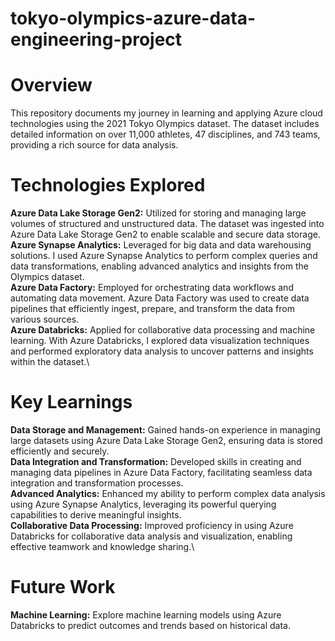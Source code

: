 # tokyo-olympics-azure-data-engineering-project


# Overview
This repository documents my journey in learning and applying Azure cloud technologies using the 2021 Tokyo Olympics dataset. The dataset includes detailed information on over 11,000 athletes, 47 disciplines, and 743 teams, providing a rich source for data analysis.

# Technologies Explored
**Azure Data Lake Storage Gen2:** Utilized for storing and managing large volumes of structured and unstructured data. The dataset was ingested into Azure Data Lake Storage Gen2 to enable scalable and secure data storage.\
**Azure Synapse Analytics:** Leveraged for big data and data warehousing solutions. I used Azure Synapse Analytics to perform complex queries and data transformations, enabling advanced analytics and insights from the Olympics dataset.\
**Azure Data Factory:** Employed for orchestrating data workflows and automating data movement. Azure Data Factory was used to create data pipelines that efficiently ingest, prepare, and transform the data from various sources.\
**Azure Databricks:** Applied for collaborative data processing and machine learning. With Azure Databricks, I explored data visualization techniques and performed exploratory data analysis to uncover patterns and insights within the dataset.\

# Key Learnings
**Data Storage and Management:** Gained hands-on experience in managing large datasets using Azure Data Lake Storage Gen2, ensuring data is stored efficiently and securely.\
**Data Integration and Transformation:** Developed skills in creating and managing data pipelines in Azure Data Factory, facilitating seamless data integration and transformation processes.\
**Advanced Analytics:** Enhanced my ability to perform complex data analysis using Azure Synapse Analytics, leveraging its powerful querying capabilities to derive meaningful insights.\
**Collaborative Data Processing:** Improved proficiency in using Azure Databricks for collaborative data analysis and visualization, enabling effective teamwork and knowledge sharing.\

# Future Work
**Machine Learning:** Explore machine learning models using Azure Databricks to predict outcomes and trends based on historical data.
